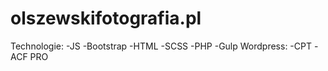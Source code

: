 # olszewskifotografia.pl

Technologie:
-JS
-Bootstrap
-HTML
-SCSS
-PHP
-Gulp
Wordpress:
 -CPT
 -ACF PRO
